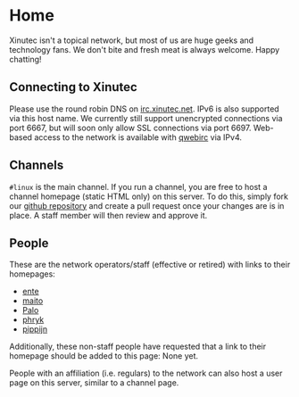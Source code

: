 Home
====

Xinutec isn't a topical network, but most of us are huge geeks and technology
fans. We don't bite and fresh meat is always welcome. Happy chatting!

Connecting to Xinutec
---------------------

Please use the round robin DNS on [irc.xinutec.net](irc://irc.xinutec.net).
IPv6 is also supported via this host name. We currently still support
unencrypted connections via port 6667, but will soon only allow SSL
connections via port 6697. Web-based access to the network is available with
[qwebirc](http://qwebirc.xinutec.net/) via IPv4.

Channels
--------

`#linux` is the main channel. If you run a channel, you are free to host a
channel homepage (static HTML only) on this server. To do this, simply fork
our [github repository](https://github.com/xinutec/xinutec.github.io/) and
create a pull request once your changes are is in place. A staff member will
then review and approve it.

People
------

These are the network operators/staff (effective or retired) with links to
their homepages:

- [ente](http://barfooze.de/)
- [maito](http://maito.name/)
- [Palo](http://des-grauens.de/)
- [phryk](http://phryk.net/)
- [pippijn](http://xinutec.org/~pippijn)

Additionally, these non-staff people have requested that a link to their
homepage should be added to this page: None yet.

People with an affiliation (i.e. regulars) to the network can also host a user
page on this server, similar to a channel page.
